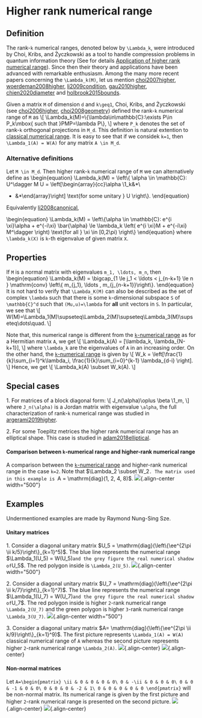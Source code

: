Higher rank numerical range
===========================

Definition
----------

The rank-``k`` numerical ranges, denoted below by ``\Lambda_k``, were
introduced by Choi, Kribs, and Życzkowski as a tool to handle
compression problems in quantum information theory (See for details
[Application of higher rank numerical
range](/numerical-range/generalizations/application-of-higher-rank-and-p-k-numerical-range)).
Since then their theory and applications have been advanced with
remarkable enthusiasm. Among the many more recent papers concerning the
``\Lambda_k(M)``, let us mention [choi2007higher](@cite), [woerdeman2008higher](@cite), [li2009condition](@cite), [gau2010higher](@cite), [chien2020diameter](cite) and [holbrook2015bounds](@cite).

Given a matrix ``M`` of dimension ``d`` and ``k\geq1``, Choi, Kribs,
and Życzkowski (see [choi2006higher](@cite), [choi2008geometry](@cite))
defined the rank-``k`` numerical range of ``M`` as \\\[
\Lambda_k(M)=\\{\lambda\in\mathbb{C}:\exists P\in P_k\mbox{ such
that }PMP=\lambda P\\}, \\\] where ``P_k`` denotes the set of
rank-``k`` orthogonal projections in ``M_d``. This definition is natural
extention to [classical numerical range](/numerical-range). It is easy
to see that if we considek ``k=1``, then `` \Lambda_1(A) = W(A)`` for
any matrix ``A \in M_d``.

### Alternative definitions

Let ``M \in M_d``. Then higher rank-``k`` numerical range of ``M`` we
can alternatively define as \begin{equation} \Lambda_k(M) = \left\\{
\alpha \in \mathbb{C}: U^\dagger M U =
\left\[\begin{array}{cc}\alpha \1_k&*\
* &*\end{array}\right\] \text{for some unitary } U \right\\}.
\end{equation}

Equivalently [li2008canonical](@cite),

\begin{equation} \Lambda_k(M) = \left\\{\alpha \in \mathbb{C}:
e^{i \xi}\alpha + e^{-i\xi} \bar{\alpha} \le \lambda_k \left(
e^{i \xi}M + e^{-i\xi} M^\dagger \right) \text{for all } \xi
\in \[0,2\pi) \right\\} \end{equation} where ``\lambda_k(X)`` is
``k``-th eigenvalue of given matrix ``X``.

Properties
----------

If ``M`` is a normal matrix with eigenvalues ``m_1, \ldots, m_n``, then
\begin{equation} \Lambda_k(M) = \bigcap_{1 \le j_1 \< \ldots \<
j_{n-k+1} \le n } \mathrm{conv} \left\\{ m_{j_1}, \ldots ,
m_{j_{n-k+1}}\right\\}. \end{equation} It is not hard to verify that
``\Lambda_K(M)`` can also be described as the set of complex
``\lambda`` such that there is some ``k``-dimensional subspace ``S`` of
``\mathbb{C}^d`` such that ``(Mu,u)=\lambda`` for **all** unit
vectors in ``S``. In particular, we see that \\\[
W(M)=\Lambda_1(M)\supseteq\Lambda_2(M)\supseteq\Lambda_3(M)\supseteq\dots\quad.
\\\]

Note that, this numerical range is different from the [``k``-numerical
range](/numerical-range/generalizations/k-numerical-range) as for a
Hermitian matrix ``A``, we get \\\[ \Lambda_k(A) = \[\lambda_k,
\lambda_{N-k+1}\], \\\] where ``\lambda_k`` are the eigenvalues of
``A`` in an increasing order. On the other hand, the [``k``-numerical
range](/numerical-range/generalizations/k-numerical-range) is given by
\\\[ W_k = \left\[\frac{1}{k}\sum_{i=1}^k\lambda_i,
\frac{1}{k}\sum_{i=0}^{k-1} \lambda_{d-i} \right\]. \\\] Hence,
we get \\\[ \Lambda_k(A) \subset W_k(A). \\\]

Special cases
-------------

1\. For matrices of a block diagonal form: \\\[ J_n(\alpha)\oplus
\beta \1_m, \\\] where ``J_n(\alpha)`` is a Jordan matrix with
eigenvalue ``\alpha``, the full characterization of rank-``k``
numerical range was studied in [argerami2019higher](@cite).

2\. For some Toeplitz metrices the higher rank numerical range has an
elliptical shape. This case is studied in [adam2018elliptical](@cite).

#### Comparison between ``k``-numerical range and higher-rank numerical range

A comparison between the [``k``-numerical
range](/numerical-range/generalizations/k-numerical-range) and
higher-rank numerical range in the case ``k=2``. Note that \$\Lambda_2
\subset W_2``. The matrix used in this example is ``A =
\mathrm{diag}(1, 2, 4, 8)\$.
![](/numerical-range/examples/k-range.png){.align-center width="500"}

Examples
--------

Undermentioned examples are made by Raymond Nung-Sing Sze.

#### Unitary matrices

1\. Consider a diagonal unitary matrix \$U_5 =
\mathrm{diag}(\left\\{\ee^{2\pi \ii k/5}\right\\}_{k=1}^5)\$.
The blue line represents the numerical range \$\Lambda_1(U_5) =
W(U_5)`` and the grey figure the real numerical shadow of ``U_5\$. The
red polygon inside is ``\Lambda_2(U_5)``.
![](/numerical-range/generalizations/real_s3d5.png){.align-center
width="500"}

2\. Consider a diagonal unitary matrix \$U_7 =
\mathrm{diag}(\left\\{\ee^{2\pi \ii k/7}\right\\}_{k=1}^7)\$.
The blue line represents the numerical range \$\Lambda_1(U_7) =
W(U_7)`` and the grey figure the real numerical shadow of ``U_7\$. The
red polygon inside is higher ``2``-rank numerical range
``\Lambda_2(U_7)`` and the green polygon is higher ``3``-rank numerical
range ``\Lambda_3(U_7)``.
![](/numerical-range/generalizations/real_s3d7.png){.align-center
width="500"}

3\. Consider a diagonal unitary matrix \$A=
\mathrm{diag}(\left\\{\ee^{2\pi \ii k/9}\right\\}_{k=1}^9)\$.
The first picture represents ``\Lambda_1(A) = W(A) `` classical
numerical range of ``A`` whereas the second picture represents higher
``2``-rank numerical range ``\Lambda_2(A)``.
![](/numerical-range/generalizations/normal003.png){.align-center}
![](/numerical-range/generalizations/normal004.png){.align-center}

#### Non-normal matrices

Let ````A=\begin{pmatrix} \ii & 0 & 0 & 0 & 0\
0 & -\ii & 0 & 0 & 0\
0 & 0 & -1 & 0 & 0\
0 & 0 & 0 & -2 & 1\
0 & 0 & 0 & 0 & 0 \end{pmatrix}```` will be non-normal matrix. Its
numerical range is given by the first picture and higher ``2``-rank
numerical range is presented on the second picture.
![](/numerical-range/generalizations/example105.png){.align-center}
![](/numerical-range/generalizations/example106.png){.align-center}
